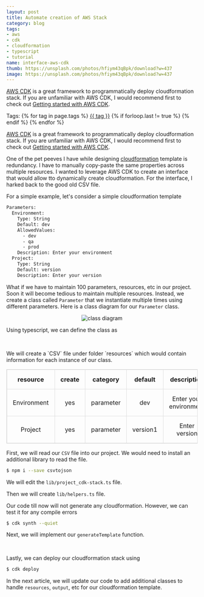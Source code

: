 ```yaml
---
layout: post
title: Automate creation of AWS Stack
category: blog
tags:
- aws
- cdk
- cloudformation
- typescript
- tutorial
name: interface-aws-cdk
thumb: https://unsplash.com/photos/hfiym43qBpk/download?w=437
image: https://unsplash.com/photos/hfiym43qBpk/download?w=437
---
```



<style>
table, td, th {  
  border: 1px solid #ddd;
  text-align: center;
}

table {
  border-collapse: collapse;
  width: 100%;
}

th, td {
  padding: 15px;
}


</style>

<a href="https://aws.amazon.com/cdk/" target="_bank">AWS CDK</a> is a great framework to programmatically deploy cloudformation stack. If you are unfamiliar with AWS CDK, I would recommend first to check out [Getting started with AWS CDK](http://randomwits.com/blog/tutorial-cdk-aws).<!-- truncate_here -->
<p>Tags: {% for tag in page.tags %} <a class="mytag" href="/tag/{{ tag }}" title="View posts tagged with &quot;{{ tag }}&quot;">{{ tag }}</a>  {% if forloop.last != true %} {% endif %} {% endfor %} </p>

<a href="https://aws.amazon.com/cdk/" target="_bank">AWS CDK</a> is a great framework to programmatically deploy cloudformation stack. If you are unfamiliar with AWS CDK, I would recommend first to check out [Getting started with AWS CDK](http://randomwits.com/blog/tutorial-cdk-aws). 

One of the pet peeves I have while designing <a href="https://aws.amazon.com/cloudformation/" target="_blank">cloudformation</a> template is redundancy. I have to manually copy-paste the same properties across multiple resources. I wanted to leverage AWS CDK to create an interface that would allow tto dynamically create cloudformation. For the interface, I harked back to the good old CSV file.

For a simple example, let's consider a simple cloudformation template 


```bash
Parameters:
  Environment:
    Type: String
    Default: dev
    AllowedValues:
      - dev
      - qa
      - prod
    Description: Enter your environment
  Project:
    Type: String
    Default: version
    Description: Enter your version

```

What if we have to maintain 100 parameters, resources, etc in our project. Soon it will become tedious to maintain multiple resources. Instead, we create a class called `Parameter` that we instantiate multiple times using different parameters. Here is a class diagram for our `Parameter` class.

<center>
<img src="https://i.imgur.com/XnSkPM5.png" alt="class diagram">  
</center>

Using typescript, we can define the class as 

<script src="https://gist.github.com/tushar-sharma/ba6ca7d009513cc3ddb0bc7105cc0aa2.js"></script><br>


<p>We will create a `CSV` file under folder `resources`  which would contain information for each instance of our class.</p>


<table >
  <tr>
    <th>resource</th>
    <th>create</th>
    <th>category</th>
    <th>default</th>
    <th>description</th>
    <th>allowed_values</th>
  </tr>
  <tr>
    <td>Environment</td>
    <td>yes</td>
    <td>parameter</td>
    <td>dev</td>
    <td>Enter your environment</td>
    <td>dev | qa | prod</td>
  </tr>

  <tr>
    <td>Project</td>
    <td>yes</td>
    <td>parameter</td>
    <td>version1</td>
    <td>Enter version</td>
    <td></td>
  </tr>
</table>

First, we will read our `CSV` file into our project. We would need to install an additional library to read the file.

```bash 
$ npm i --save csvtojson
```

We will edit the `lib/project_cdk-stack.ts` file.

<script src="https://gist.github.com/tushar-sharma/b541b614e6be8502c95f460ecdf2dd37.js"></script> 


Then we will create `lib/helpers.ts` file. 

<script src="https://gist.github.com/tushar-sharma/4a080d416faf980b71723bdce21feb66.js"></script> 


Our code till now will not generate any cloudformation. However, we can test it for any compile errors


```bash 
$ cdk synth --quiet
```

Next, we will implement our `generateTemplate` function.


<script src="https://gist.github.com/tushar-sharma/8cb4e903d0ca972ecaac81f7de042704.js"></script><br>

Lastly, we can deploy our cloudformation stack using 


```bash 
$ cdk deploy
```

In the next article, we will update our code to add additional classes to handle `resources`, `output`, etc for our cloudformation template.
